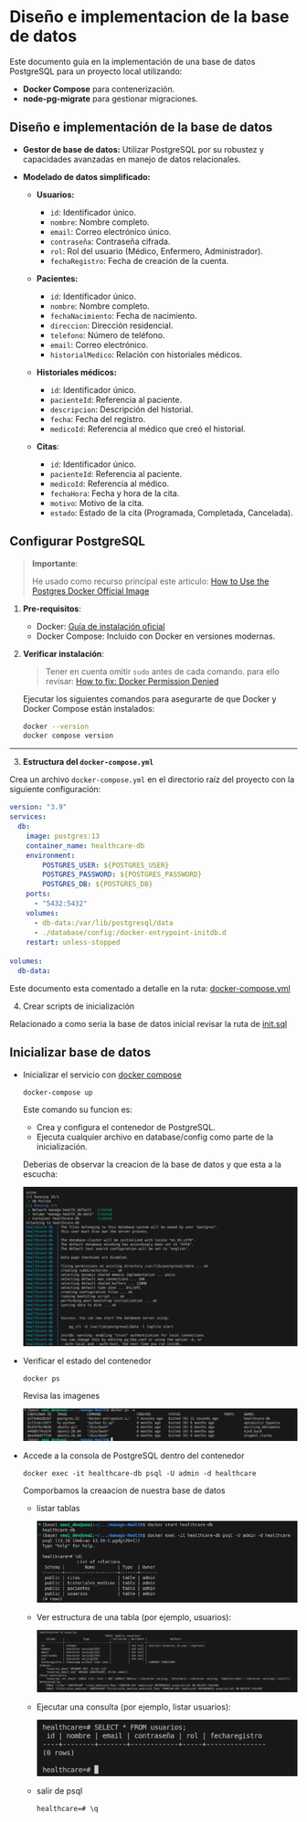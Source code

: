# Diseño e implementacion de la base de datos

Este documento guía en la implementación de una base de datos PostgreSQL para un proyecto local utilizando:
- **Docker Compose** para contenerización.
- **node-pg-migrate** para gestionar migraciones.

## Diseño e implementación de la base de datos

- **Gestor de base de datos:** Utilizar PostgreSQL por su robustez y capacidades avanzadas en manejo de datos relacionales.

* **Modelado de datos simplificado:**
  * **Usuarios:**
    
    * `id`: Identificador único.
    * `nombre`: Nombre completo.
    * `email`: Correo electrónico único.
    * `contraseña`: Contraseña cifrada.
    * `rol`: Rol del usuario (Médico, Enfermero, Administrador).
    * `fechaRegistro`: Fecha de creación de la cuenta.

  * **Pacientes:**
        
    * `id`: Identificador único. 
    * `nombre`: Nombre completo.
    * `fechaNacimiento`: Fecha de nacimiento.
    * `direccion`: Dirección residencial.
    * `telefono`: Número de teléfono.
    * `email`: Correo electrónico.
    * `historialMedico`: Relación con historiales médicos.
  * **Historiales médicos:**
    * `id`: Identificador único.
    * `pacienteId`: Referencia al paciente.
    * `descripcion`: Descripción del historial.
    * `fecha`: Fecha del registro.
    * `medicoId`: Referencia al médico que creó el historial.

  * **Citas**:
    * `id`: Identificador único.
    * `pacienteId`: Referencia al paciente.
    * `medicoId`: Referencia al médico.
    * `fechaHora`: Fecha y hora de la cita.
    * `motivo`: Motivo de la cita.
    * `estado`: Estado de la cita (Programada, Completada, Cancelada).

## Configurar PostgreSQL
> **Importante**: 
> 
> He usado como recurso principal este articulo:
> [How to Use the Postgres Docker Official Image](https://www.docker.com/blog/how-to-use-the-postgres-docker-official-image/#Why-should-you-containerize-Postgres)


1. **Pre-requisitos**:
    - Docker: [Guía de instalación oficial](https://docs.docker.com/get-docker/)
    - Docker Compose: Incluido con Docker en versiones modernas.

2. **Verificar instalación**:
    > Tener en cuenta omitir `sudo` antes de cada comando. para ello revisar: [How to fix: Docker Permission Denied](https://www.linkedin.com/pulse/resolving-docker-permission-denied-error-guide-om-prakash-singh/)
  
    Ejecutar los siguientes comandos para asegurarte de que Docker y Docker Compose están instalados:
    ```bash
    docker --version
    docker compose version
    ```

---

3.  **Estructura del `docker-compose.yml`**

Crea un archivo `docker-compose.yml` en el directorio raíz del proyecto con la siguiente configuración:

```yml
version: "3.9"
services:
  db:
    image: postgres:13
    container_name: healthcare-db
    environment:
        POSTGRES_USER: ${POSTGRES_USER}
        POSTGRES_PASSWORD: ${POSTGRES_PASSWORD}
        POSTGRES_DB: ${POSTGRES_DB}
    ports:
      - "5432:5432"
    volumes:
      - db-data:/var/lib/postgresql/data
      - ./database/config:/docker-entrypoint-initdb.d
    restart: unless-stopped

volumes:
  db-data:
```
Este documento esta comentado a detalle en la ruta: [docker-compose.yml](../docker/docker-compose.yml)

4. Crear scripts de inicialización

Relacionado a como seria la base de datos inicial revisar la ruta de [init.sql](../database/config/init.sql)


## Inicializar base de datos
- Inicializar el servicio con [docker compose](https://medium.com/@asuarezaceves/initializing-a-postgresql-database-with-a-dataset-using-docker-compose-a-step-by-step-guide-3feebd5b1545)

    ```shell
    docker-compose up
    ```

    Este comando su funcion es: 
    - Crea y configura el contenedor de PostgreSQL.
    - Ejecuta cualquier archivo en database/config como parte de la inicialización.

    Deberias de observar la creacion de la base de datos y que esta a la escucha:

    ![docker-postgre](<assets/Screenshot from 2024-11-28 05-57-50.png>)


- Verificar el estado del contenedor

    ```shell
    docker ps
    ```

    Revisa las imagenes

    ![docker ps -a](image.png)

- Accede a la consola de PostgreSQL dentro del contenedor
  
    ```shell
    docker exec -it healthcare-db psql -U admin -d healthcare

    ```

    Comporbamos la creaacion de nuestra base de datos
    - listar tablas
    
        ![docker exec](image-1.png)

    - Ver estructura de una tabla (por ejemplo, usuarios):
    
        ![\d Usuarios](image-2.png)
    
    - Ejecutar una consulta (por ejemplo, listar usuarios):
    
        ![consultar contenido](image-3.png)

    - salir de psql
        
        ```psql
        healthcare=# \q
        ```

